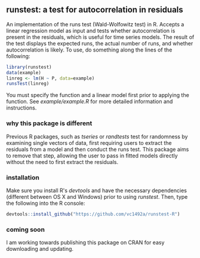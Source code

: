 ## runstest: a test for autocorrelation in residuals

An implementation of the runs test (Wald-Wolfowitz test) in R. Accepts a linear regression model as input and tests whether autocorrelation is present in the residuals, which is useful for time series models. The result of the test displays the expected runs, the actual number of runs, and whether autocorrelation is likely. To use, do something along the lines of the following: 

```r
library(runstest)
data(example)
linreg <- lm(H ~ P, data=example) 
runsTest(linreg)
```

You must specify the function and a linear model first prior to applying the function. See *example/example.R* for more detailed information and instructions.  

### why this package is different
Previous R packages, such as *tseries* or *randtests* test for randomness by examining single vectors of data, first requiring users to extract the residuals from a model and then conduct the runs test. This package aims to remove that step, allowing the user to pass in fitted models directly without the need to first extract the residuals. 

### installation
Make sure you install R's *devtools* and have the necessary dependencies (different between OS X and Windows) prior to using *runstest*. Then, type the following into the R console:

```r
devtools::install_github("https://github.com/vc1492a/runstest-R")
```

### coming soon

I am working towards publishing this package on CRAN for easy downloading and updating. 